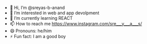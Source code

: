 - 👋 Hi, I’m @sreyas-b-anand
- 👀 I’m interested in web and app devolpment 
- 🌱 I’m currently learning REACT
- 📫 How to reach me https://www.instagram.com/sre___y___a___s/
- 😄 Pronouns: he/him
- ⚡ Fun fact: I am a good boy

<!---
sreyas-b-anand/sreyas-b-anand is a ✨ special ✨ repository because its `README.md` (this file) appears on your GitHub profile.
You can click the Preview link to take a look at your changes.
--->
